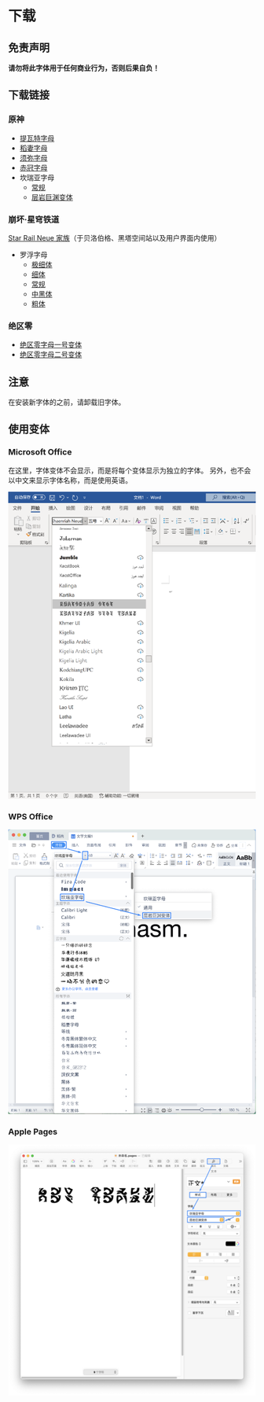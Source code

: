 # 下载

## 免责声明

**请勿将此字体用于任何商业行为，否则后果自负！**

## 下载链接

### 原神

- [提瓦特字母](font/genshin-impact/teyvat/TeyvatNeue-Regular-1.002.otf)
- [稻妻字母](font/genshin-impact/inazuma/InazumaNeue-Regular-1.000.otf)
- [须弥字母](font/genshin-impact/sumeru/SumeruNeue-Regular-0.007.otf)
- [赤冠字母](font/genshin-impact/deshret/DeshretNeue-Regular-1.002.otf)
- 坎瑞亚字母
  - [常规](font/genshin-impact/khaenriah/KhaenriahNeue-Regular-2.000.otf)
  - [层岩巨渊变体](font/genshin-impact/khaenriah/KhaenriahNeue-Chasm-2.000.otf)

### 崩坏·星穹铁道

[Star Rail Neue 家族](https://github.com/SpeedyOrc-C/Hoyo-Glyphs/releases/tag/star-rail-1.000)（于贝洛伯格、黑塔空间站以及用户界面内使用）

- 罗浮字母
  - [极细体](font/honkai-star-rail/luofu/LuofuNeue-ExtraLight-0.100.otf)
  - [细体](font/honkai-star-rail/luofu/LuofuNeue-Light-0.100.otf)
  - [常规](font/honkai-star-rail/luofu/LuofuNeue-Regular-0.100.otf)
  - [中黑体](font/honkai-star-rail/luofu/LuofuNeue-SemiBold-0.100.otf)
  - [粗体](font/honkai-star-rail/luofu/LuofuNeue-Bold-0.100.otf)

### 绝区零

- [绝区零字母一号变体](font/zenless-zone-zero/ZZZNeue-VariantA-0.003.otf)
- [绝区零字母二号变体](font/zenless-zone-zero/ZZZNeue-VariantB-0.003.otf)

## 注意

在安装新字体的之前，请卸载旧字体。

## 使用变体

### Microsoft Office

在这里，字体变体不会显示，而是将每个变体显示为独立的字体。
另外，也不会以中文来显示字体名称，而是使用英语。

![在 Microsoft Office 中使用变体](font-variant-in-ms-office.png)

### WPS Office

![在 WPS 中使用变体](font-variant-in-wps.png)

### Apple Pages

![在苹果的 Pages 中使用变体](font-variant-in-pages.png)
